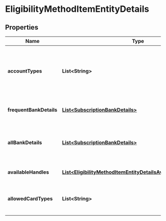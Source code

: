 

# EligibilityMethodItemEntityDetails


## Properties

| Name | Type | Description | Notes |
|------------ | ------------- | ------------- | -------------|
|**accountTypes** | **List&lt;String&gt;** | List of account types associated with the payment method. (e.g. SAVINGS or CURRENT) |  [optional] |
|**frequentBankDetails** | [**List&lt;SubscriptionBankDetails&gt;**](SubscriptionBankDetails.md) | List of the most frequently used banks. |  [optional] |
|**allBankDetails** | [**List&lt;SubscriptionBankDetails&gt;**](SubscriptionBankDetails.md) | Details about all banks associated with the payment method. |  [optional] |
|**availableHandles** | [**List&lt;EligibilityMethodItemEntityDetailsAvailableHandlesInner&gt;**](EligibilityMethodItemEntityDetailsAvailableHandlesInner.md) | List of supported VPA handles. |  [optional] |
|**allowedCardTypes** | **List&lt;String&gt;** | List of allowed card types. (e.g. DEBIT_CARD, CREDIT_CARD) |  [optional] |



